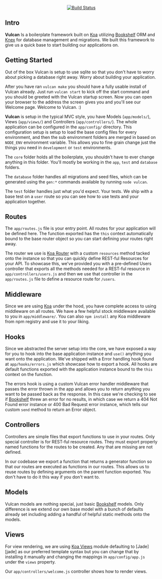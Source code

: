 <div align="center">
  <a href='https://semaphoreci.com/azide/wifey'> <img src='https://semaphoreci.com/api/v1/azide/wifey/branches/master/shields_badge.svg' alt='Build Status'></a>
</div>

## Intro
**Vulcan** Is a boilerplate framework built on [Koa][koa] utilizing [Bookshelf][bookshelf] ORM and [Knex][knex] for database management and migrations. We built this framework to give us a quick base to start building our applications on.

## Getting Started
Out of the box Vulcan is setup to use sqlite so that you don't have to worry about picking a database right away. Worry about building your application.

After you have ran `vulcan make` you should have a fully usable install of Vulcan already. Just run `vulcan start` to kick off the start command and you should be greeted with the Vulcan startup screen. Now you can open your browser to the address the screen gives you and you'll see our Welcome page. Welcome to Vulcan. :)

**Vulcan** is setup in the typical MVC style, you have Models (`app/models/`), Views (`app/views/`) and Controllers (`app/controllers/`). The whole application can be configured in the `app/config/` directory. This configuration setup is setup to load the base config files for every environment, and then the sub environment folders are merged in based on `NODE_ENV` environment variable. This allows you to fine grain change just the things you need in `development` or `test` environments.

The `core` folder holds all the boilerplate, you shouldn't have to ever change anything in this folder. You'll mostly be working in the `app`, `test` and `database` folders.

The `database` folder handles all migrations and seed files, which can be generated using the `gen:*` commands available by running `node vulcan`.

The `test` folder handles just what you'd expect. Your tests. We ship with a base test on a `user` route so you can see how to use tests and your application together.

## Routes
The `app/routes.js` file is your entry point. All routes for your application will be defined here. The function exported has the `this` context automatically bound to the base router object so you can start defining your routes right away.

The router we use is [Koa Router][koa-router] with a custom `resources` method tacked onto the instance so that you can quickly define REST-ful Resources for your API. To showcase this, we've provided you with a pre-defined Users controller that exports all the methods needed for a REST-ful resource in `app/controllers/users.js` and then we use that controller in the `app/routes.js` file to define a resource route for `/users`.

## Middleware
Since we are using [Koa][koa] under the hood, you have complete access to using middleware on all routes. We have a few helpful stock middleware available to you in `app/middleware/`. You can also `npm install` any Koa middleware from npm registry and use it to your liking.

## Hooks
Since we abstracted the server setup into the core, we have exposed a way for you to hook into the base application instance and `use()` anything you want onto the application. We've shipped with a Error handling hook found at `app/hooks/errors.js` which showcase how to export a hook. All hooks are default functions exported with the application instance bound to the `this` context on the function.

The errors hook is using a custom Vulcan error handler middleware that passes the error thrown in the app and allows you to return anything you want to be passed back as the response. In this case we're checking to see if [Bookshelf][bookshelf] threw an error for no results, in which case we return a 404 Not Found error instance or 400 Bad Request error instance, which tells our custom `send` method to return an Error object.

## Controllers
Controllers are simple files that export functions to use in your routes. Only special controller is for REST-ful resource routes. They must export properly named functions for the routes to be created. Any that are missing are not defined.

In our codebase we export a function that returns a generator function so that our routes are executed as functions in our routes. This allows us to reuse routes by defining arguments on the parent function exported. You don't have to do it this way if you don't want to.

## Models
Vulcan models are nothing special, just basic [Bookshelf][bookshelf] models. Only difference is we extend our own base model with a bunch of defaults already set including adding a handful of helpful static methods onto the models.

## Views
For view rendering, we are using [Koa Views][koa-views] module defaulting to [Jade][jade] as our preferred template syntax but you can change that by installing it manually and changing the mappings in `app/config/app.js` under the `views` property.

Our `app/controllers/welcome.js` controller shows how to render views.

[koa]: http://koajs.com
[bookshelf]: http://bookshelfjs.org
[knex]: http://knexjs.org
[koa-router]: https://github.com/alexmingoia/koa-router
[koa-views]: https://github.com/queckezz/koa-views
